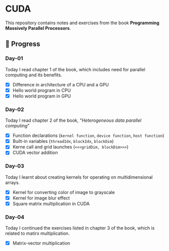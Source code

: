 # CUDA
This repository contains notes and exercises from the book **Programming Massively Parallel Processors**.

## 🚀 Progress

### Day-01
Today I read chapter 1 of the book, which includes need for parallel computing and its benefits.
- [x] Difference in architecture of a CPU and a GPU
- [x] Hello world program in CPU
- [x] Hello world program in GPU

### Day-02
Today I read chapter 2 of the book, "*Heterogeneous data parallel computing*"
- [x] Function declarations (`kernel function`, `device function`, `host function`)
- [x] Built-in variables (`threadIdx`, `blockIdx`, `blockDim`)
- [x] Kerne call and grid launches (```<<<gridDim, blockDim>>>```)
- [x] CUDA vector addition

### Day-03
Today I learnt about creating kernels for operating on multidimensional arrays.
- [x] Kernel for converting color of image to grayscale
- [x] Kernel for image blur effect
- [x] Square matrix multiplication in CUDA

### Day-04
Today I continued the exercises listed in chapter 3 of the book, which is related to matirx multiplication.
- [x] Matrix-vector multiplication